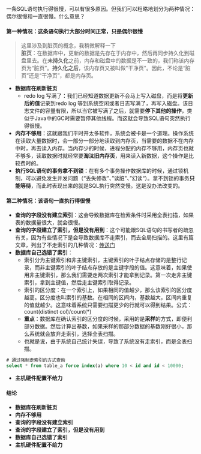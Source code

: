 一条SQL语句执行得很慢，可以有很多原因。但我们可以粗略地划分为两种情况：偶尔很慢和一直很慢。什么意思？
#### 第一种情况：这条语句执行大部分时间正常，只是偶尔很慢
> 这里涉及到脏页的概念，我稍微解释一下<br>
> **脏页**：在数据库中，更新的数据是先存在于内存中，然后再同步持久化到磁盘里去。在**未持久化**之前，内存和磁盘中的数据是不一致的，我们称该内存页为“脏页”。**持久化之后**，该内存页又被叫做"干净页"。因此，不论是“脏页”还是“干净页”，都是内存页。
- **数据库在刷新脏页**
    - redo log 写满了：我们已经知道数据更新不会马上写入磁盘，而是将**更新后的值**记录到redo log 等到系统空闲或者日志写满了，再写入磁盘。该日志文件的容量有限，所以当它被写满了之后，就需要**停下其他的操作**，类似于Java中的GC时需要暂停其他线程。而这就会导致SQL语句突然执行得很慢。
- **内存不够用**：这就跟我们平时开太多软件，系统会被卡是一个道理。操作系统在读取大量数据时，会一部分一部分地读取到内存页，当需要的数据不在内存中时，再去读入内存。当内存少的时候，进程分配的内存不够用，内存页也就不够多，读取数据时就经常要**淘汰旧内存页**，用来读入新数据，这个操作是比较费时的。
- **执行SQL语句的事务拿不到锁**：在有多个事务操作数据库的时候，通过锁机制，可以避免发生并发问题（“丢失修改”、”读脏"、”幻读“）。拿不到锁的事务**只能等待**，而此时表现出来的就是SQL执行突然变慢。这是没办法改变的。
#### 第二种情况：该语句一直执行得很慢
- **查询的字段没有建立索引**：这会导致数据库在检索条件时采用全表扫描，如果表的数据量很大，就会很慢。
- **查询的字段建立了索引，但是没有用到**：这个可能跟SQL语句的书写者的疏忽有关，因为有些情况下是会导致数据库不走索引，而去全局扫描的。这里有篇文章，列出了不走索引的几种情况：[传送门](https://blog.csdn.net/innocent_jia/article/details/90144125#_23)
- **数据库自己选错了索引**：
    - 索引分为主键索引和非主键索引，主键索引的叶子结点存储的是整行记录，而非主键索引的叶子结点存放的是主键字段的值。这意味着，如果使用非主键索引，那么我们需要走两次索引才能拿到记录。第一次走非主键索引，拿到主键值，然后走主键索引取得记录。
    - 索引的区分度：在一个索引上，如果相同的值越少，那么该索引的区分度越高。区分度也叫索引的基数。在相同的区间内，基数越大，区间内重复的值就越少。这意味着系统只需要扫描更少的行就可以得到结果。公式：count(distinct col)/count(*)
    - **重点**：数据库在确认索引的区分度的时候，采用的是**采样**的方式，即便利部分数据。然后计算出基数，如果采样的那部分数据的基数刚好很小，那么系统就会放弃走索引，选择全表扫描。
    - 也就是说，由于系统自己统计失误，导致了系统没有走索引，而是全表扫描。
```sql
# 通过强制走索引的方式查询
select * from table_a force index(a) where 10 < id and id < 10000;
```
- **主机硬件配置不给力**
#### **结论**
- **数据库在刷新脏页**
- **内存不够用**
- **查询的字段没有建立索引**
- **查询的字段建立了索引，但是没有用到**
- **数据库自己选错了索引**
- **主机硬件配置不给力**
